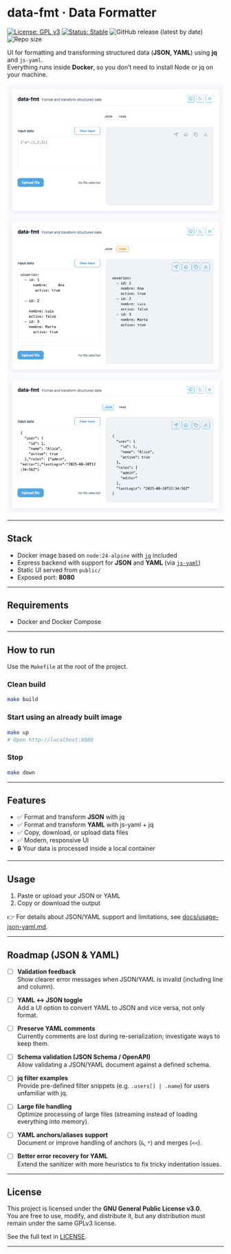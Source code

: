 # data-fmt · Data Formatter

[![License: GPL v3](https://img.shields.io/badge/license-GPLv3-blue.svg)](./LICENSE)
[![Status: Stable](https://img.shields.io/badge/status-Stable-brightgreen.svg)](./)
![GitHub release (latest by date)](https://img.shields.io/github/v/release/osmelonunez/data-fmt)
![Repo size](https://img.shields.io/github/repo-size/osmelonunez/data-fmt)

UI for formatting and transforming structured data (**JSON, YAML**) using **jq** and `js-yaml`.  
Everything runs inside **Docker**, so you don’t need to install Node or jq on your machine.

![Preview](./docs/screenshot-01.png)
![Preview](./docs/screenshot-02.png)
![Preview](./docs/screenshot-03.png)

---

## Stack

- Docker image based on `node:24-alpine` with [`jq`](https://github.com/jqlang/jq) included  
- Express backend with support for **JSON** and **YAML** (via [`js-yaml`](https://github.com/nodeca/js-yaml))  
- Static UI served from `public/`  
- Exposed port: **8080**

---

## Requirements

- Docker and Docker Compose

---

## How to run

Use the `Makefile` at the root of the project.

### Clean build
```bash
make build
```

### Start using an already built image
```bash
make up
# Open http://localhost:8080
```

### Stop
```bash
make down
```

---

## Features

- ✅ Format and transform **JSON** with jq  
- ✅ Format and transform **YAML** with js-yaml + jq  
- ✅ Copy, download, or upload data files  
- ✅ Modern, responsive UI  
- 🔒 Your data is processed inside a local container  

---

## Usage

1. Paste or upload your JSON or YAML  
2. Copy or download the output  

👉 For details about JSON/YAML support and limitations, see [docs/usage-json-yaml.md](./docs/usage-json-yaml.md).

---

## Roadmap (JSON & YAML)

- [ ] **Validation feedback**  
  Show clearer error messages when JSON/YAML is invalid (including line and column).

- [ ] **YAML ↔ JSON toggle**  
  Add a UI option to convert YAML to JSON and vice versa, not only format.

- [ ] **Preserve YAML comments**  
  Currently comments are lost during re-serialization; investigate ways to keep them.

- [ ] **Schema validation (JSON Schema / OpenAPI)**  
  Allow validating a JSON/YAML document against a defined schema.

- [ ] **jq filter examples**  
  Provide pre-defined filter snippets (e.g. `.users[] | .name`) for users unfamiliar with jq.

- [ ] **Large file handling**  
  Optimize processing of large files (streaming instead of loading everything into memory).

- [ ] **YAML anchors/aliases support**  
  Document or improve handling of anchors (`&`, `*`) and merges (`<<`).

- [ ] **Better error recovery for YAML**  
  Extend the sanitizer with more heuristics to fix tricky indentation issues.


---

## License

This project is licensed under the **GNU General Public License v3.0**.  
You are free to use, modify, and distribute it, but any distribution must remain under the same GPLv3 license.  

See the full text in [LICENSE](./LICENSE).

---
